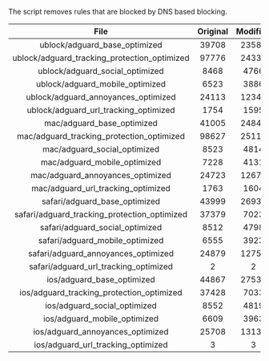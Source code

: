 The script removes rules that are blocked by DNS based blocking.


| File | Original | Modified |
|:----:|:-----:|:-----:|
| ublock/adguard_base_optimized | 39708 | 23583 |
| ublock/adguard_tracking_protection_optimized | 97776 | 24335 |
| ublock/adguard_social_optimized | 8468 | 4766 |
| ublock/adguard_mobile_optimized | 6523 | 3886 |
| ublock/adguard_annoyances_optimized | 24113 | 12345 |
| ublock/adguard_url_tracking_optimized | 1754 | 1595 |
| mac/adguard_base_optimized | 41005 | 24849 |
| mac/adguard_tracking_protection_optimized | 98627 | 25113 |
| mac/adguard_social_optimized | 8523 | 4814 |
| mac/adguard_mobile_optimized | 7228 | 4131 |
| mac/adguard_annoyances_optimized | 24723 | 12675 |
| mac/adguard_url_tracking_optimized | 1763 | 1604 |
| safari/adguard_base_optimized | 43999 | 26936 |
| safari/adguard_tracking_protection_optimized | 37379 | 7023 |
| safari/adguard_social_optimized | 8512 | 4798 |
| safari/adguard_mobile_optimized | 6555 | 3923 |
| safari/adguard_annoyances_optimized | 24879 | 12755 |
| safari/adguard_url_tracking_optimized | 2 | 2 |
| ios/adguard_base_optimized | 44867 | 27538 |
| ios/adguard_tracking_protection_optimized | 37428 | 7033 |
| ios/adguard_social_optimized | 8552 | 4819 |
| ios/adguard_mobile_optimized | 6609 | 3963 |
| ios/adguard_annoyances_optimized | 25708 | 13138 |
| ios/adguard_url_tracking_optimized | 3 | 3 |